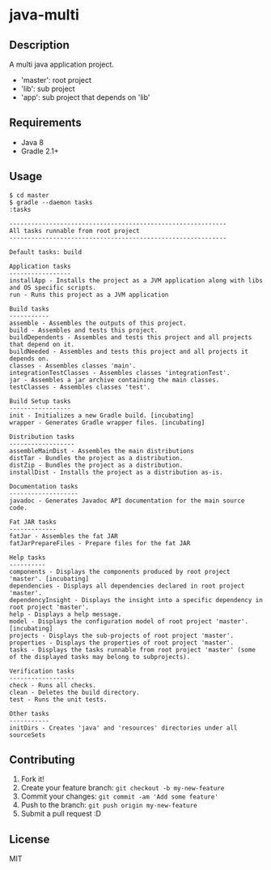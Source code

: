# java-multi

## Description

A multi java application project.

- 'master': root project
- 'lib': sub project
- 'app': sub project that depends on 'lib'

## Requirements

- Java 8
- Gradle 2.1+

## Usage

```
$ cd master
$ gradle --daemon tasks
:tasks

------------------------------------------------------------
All tasks runnable from root project
------------------------------------------------------------

Default tasks: build

Application tasks
-----------------
installApp - Installs the project as a JVM application along with libs and OS specific scripts.
run - Runs this project as a JVM application

Build tasks
-----------
assemble - Assembles the outputs of this project.
build - Assembles and tests this project.
buildDependents - Assembles and tests this project and all projects that depend on it.
buildNeeded - Assembles and tests this project and all projects it depends on.
classes - Assembles classes 'main'.
integrationTestClasses - Assembles classes 'integrationTest'.
jar - Assembles a jar archive containing the main classes.
testClasses - Assembles classes 'test'.

Build Setup tasks
-----------------
init - Initializes a new Gradle build. [incubating]
wrapper - Generates Gradle wrapper files. [incubating]

Distribution tasks
------------------
assembleMainDist - Assembles the main distributions
distTar - Bundles the project as a distribution.
distZip - Bundles the project as a distribution.
installDist - Installs the project as a distribution as-is.

Documentation tasks
-------------------
javadoc - Generates Javadoc API documentation for the main source code.

Fat JAR tasks
-------------
fatJar - Assembles the fat JAR
fatJarPrepareFiles - Prepare files for the fat JAR

Help tasks
----------
components - Displays the components produced by root project 'master'. [incubating]
dependencies - Displays all dependencies declared in root project 'master'.
dependencyInsight - Displays the insight into a specific dependency in root project 'master'.
help - Displays a help message.
model - Displays the configuration model of root project 'master'. [incubating]
projects - Displays the sub-projects of root project 'master'.
properties - Displays the properties of root project 'master'.
tasks - Displays the tasks runnable from root project 'master' (some of the displayed tasks may belong to subprojects).

Verification tasks
------------------
check - Runs all checks.
clean - Deletes the build directory.
test - Runs the unit tests.

Other tasks
-----------
initDirs - Creates 'java' and 'resources' directories under all sourceSets

```

## Contributing

1. Fork it!
2. Create your feature branch: `git checkout -b my-new-feature`
3. Commit your changes: `git commit -am 'Add some feature'`
4. Push to the branch: `git push origin my-new-feature`
5. Submit a pull request :D

## License

MIT
